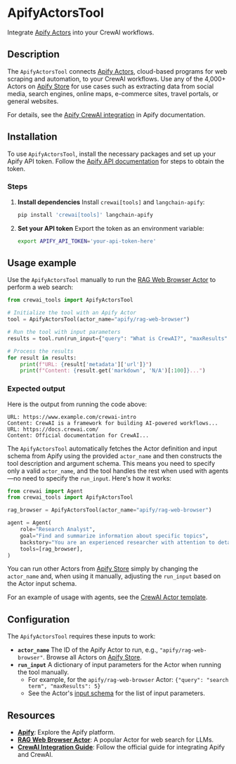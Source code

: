 # ApifyActorsTool

Integrate [Apify Actors](https://apify.com/actors) into your CrewAI workflows.

## Description

The `ApifyActorsTool` connects [Apify Actors](https://apify.com/actors), cloud-based programs for web scraping and automation, to your CrewAI workflows.
Use any of the 4,000+ Actors on [Apify Store](https://apify.com/store) for use cases such as extracting data from social media, search engines, online maps, e-commerce sites, travel portals, or general websites.

For details, see the [Apify CrewAI integration](https://docs.apify.com/platform/integrations/crewai) in Apify documentation.

## Installation

To use `ApifyActorsTool`, install the necessary packages and set up your Apify API token. Follow the [Apify API documentation](https://docs.apify.com/platform/integrations/api) for steps to obtain the token.

### Steps

1. **Install dependencies**
   Install `crewai[tools]` and `langchain-apify`:
   ```bash
   pip install 'crewai[tools]' langchain-apify
   ```

2. **Set your API token**
   Export the token as an environment variable:
   ```bash
   export APIFY_API_TOKEN='your-api-token-here'
   ```

## Usage example

Use the `ApifyActorsTool` manually to run the [RAG Web Browser Actor](https://apify.com/apify/rag-web-browser) to perform a web search:

```python
from crewai_tools import ApifyActorsTool

# Initialize the tool with an Apify Actor
tool = ApifyActorsTool(actor_name="apify/rag-web-browser")

# Run the tool with input parameters
results = tool.run(run_input={"query": "What is CrewAI?", "maxResults": 5})

# Process the results
for result in results:
    print(f"URL: {result['metadata']['url']}")
    print(f"Content: {result.get('markdown', 'N/A')[:100]}...")
```

### Expected output

Here is the output from running the code above:

```text
URL: https://www.example.com/crewai-intro
Content: CrewAI is a framework for building AI-powered workflows...
URL: https://docs.crewai.com/
Content: Official documentation for CrewAI...
```

The `ApifyActorsTool` automatically fetches the Actor definition and input schema from Apify using the provided `actor_name` and then constructs the tool description and argument schema. This means you need to specify only a valid `actor_name`, and the tool handles the rest when used with agents—no need to specify the `run_input`. Here's how it works:

```python
from crewai import Agent
from crewai_tools import ApifyActorsTool

rag_browser = ApifyActorsTool(actor_name="apify/rag-web-browser")

agent = Agent(
    role="Research Analyst",
    goal="Find and summarize information about specific topics",
    backstory="You are an experienced researcher with attention to detail",
    tools=[rag_browser],
)
```

You can run other Actors from [Apify Store](https://apify.com/store) simply by changing the `actor_name` and, when using it manually, adjusting the `run_input` based on the Actor input schema.

For an example of usage with agents, see the [CrewAI Actor template](https://apify.com/templates/python-crewai).

## Configuration

The `ApifyActorsTool` requires these inputs to work:

- **`actor_name`**
  The ID of the Apify Actor to run, e.g., `"apify/rag-web-browser"`. Browse all Actors on [Apify Store](https://apify.com/store).
- **`run_input`**
  A dictionary of input parameters for the Actor when running the tool manually.
  - For example, for the `apify/rag-web-browser` Actor: `{"query": "search term", "maxResults": 5}`
  - See the Actor's [input schema](https://apify.com/apify/rag-web-browser/input-schema) for the list of input parameters.

## Resources

- **[Apify](https://apify.com/)**: Explore the Apify platform.
- **[RAG Web Browser Actor](https://apify.com/apify/rag-web-browser)**: A popular Actor for web search for LLMs.
- **[CrewAI Integration Guide](https://docs.apify.com/platform/integrations/crewai)**: Follow the official guide for integrating Apify and CrewAI.
